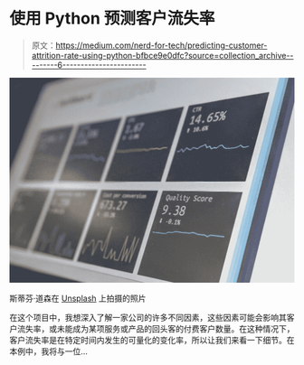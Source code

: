 # 使用 Python 预测客户流失率

> 原文：<https://medium.com/nerd-for-tech/predicting-customer-attrition-rate-using-python-bfbce9e0dfc?source=collection_archive---------6----------------------->

![](img/19de9e519780c98f3fc20286941a197d.png)

斯蒂芬·道森在 [Unsplash](https://unsplash.com?utm_source=medium&utm_medium=referral) 上拍摄的照片

在这个项目中，我想深入了解一家公司的许多不同因素，这些因素可能会影响其客户流失率，或未能成为某项服务或产品的回头客的付费客户数量。在这种情况下，客户流失率是在特定时间内发生的可量化的变化率，所以让我们来看一下细节。在本例中，我将与一位…